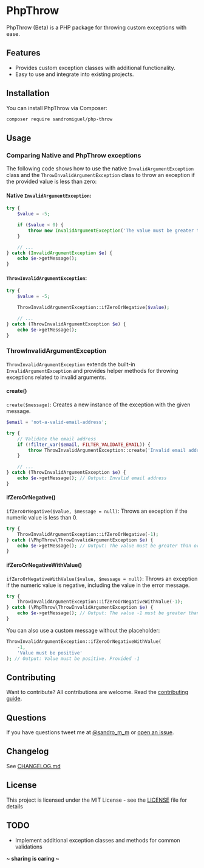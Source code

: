 # PhpThrow

PhpThrow (Beta) is a PHP package for throwing custom exceptions with ease.

## Features

-   Provides custom exception classes with additional functionality.
-   Easy to use and integrate into existing projects.

## Installation

You can install PhpThrow via Composer:

```bash
composer require sandromiguel/php-throw
```

## Usage

### Comparing Native and PhpThrow exceptions

The following code shows how to use the native `InvalidArgumentException` class and the `ThrowInvalidArgumentException` class to throw an exception if the provided value is less than zero:

#### Native `InvalidArgumentException`:

```php
try {
    $value = -5;

    if ($value < 0) {
        throw new InvalidArgumentException('The value must be greater than or equal to 0.');
    }

    // ...
} catch (InvalidArgumentException $e) {
    echo $e->getMessage();
}
```

#### `ThrowInvalidArgumentException`:

```php
try {
    $value = -5;

    ThrowInvalidArgumentException::ifZeroOrNegative($value);

    // ...
} catch (ThrowInvalidArgumentException $e) {
    echo $e->getMessage();
}
```

### ThrowInvalidArgumentException

`ThrowInvalidArgumentException` extends the built-in `InvalidArgumentException` and provides helper methods for throwing exceptions related to invalid arguments.

#### create()

`create($message)`: Creates a new instance of the exception with the given message.

```php
$email = 'not-a-valid-email-address';

try {
    // Validate the email address
    if (!filter_var($email, FILTER_VALIDATE_EMAIL)) {
        throw ThrowInvalidArgumentException::create('Invalid email address');
    }

    // ...
} catch (ThrowInvalidArgumentException $e) {
    echo $e->getMessage(); // Output: Invalid email address
}
```

#### ifZeroOrNegative()

`ifZeroOrNegative($value, $message = null)`: Throws an exception if the numeric value is less than 0.

```php
try {
    ThrowInvalidArgumentException::ifZeroOrNegative(-1);
} catch (\PhpThrow\ThrowInvalidArgumentException $e) {
    echo $e->getMessage(); // Output: The value must be greater than or equal to 0.
}
```

#### ifZeroOrNegativeWithValue()

`ifZeroOrNegativeWithValue($value, $message = null)`: Throws an exception if the numeric value is negative, including the value in the error message.

```php
try {
    ThrowInvalidArgumentException::ifZeroOrNegativeWithValue(-1);
} catch (\PhpThrow\ThrowInvalidArgumentException $e) {
    echo $e->getMessage(); // Output: The value -1 must be greater than or equal to 0.
}
```

You can also use a custom message without the placeholder:

```php
ThrowInvalidArgumentException::ifZeroOrNegativeWithValue(
    -1,
    'Value must be positive'
); // Output: Value must be positive. Provided -1
```

## Contributing

Want to contribute? All contributions are welcome. Read the [contributing guide](CONTRIBUTING.md).

## Questions

If you have questions tweet me at [@sandro_m_m](https://twitter.com/sandro_m_m) or [open an issue](../../issues/new).

## Changelog

See [CHANGELOG.md](CHANGELOG.md)

## License

This project is licensed under the MIT License - see the [LICENSE](LICENSE) file for details

## TODO

-   Implement additional exception classes and methods for common validations

**~ sharing is caring ~**

